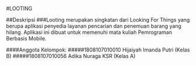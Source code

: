 #LOOTING

##Deskripsi
###Looting merupakan singkatan dari Looking For Things yang berupa aplikasi penyedia layanan pencarian dan penemuan barang yang hilang. Aplikasi ini dibuat untuk memenuhi mata kuliah Pemrograman Berbasis Mobile.

####Anggota Kelompok:
#####1808107010010 Hijaiyah Imanda Putri (Kelas B)
#####1808107010056 Adika Nuraga KSR (Kelas A)
